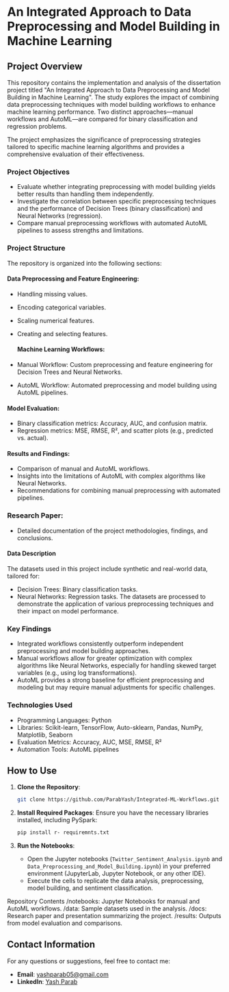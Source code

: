 # An Integrated Approach to Data Preprocessing and Model Building in Machine Learning
## Project Overview
This repository contains the implementation and analysis of the dissertation project titled "An Integrated Approach to Data Preprocessing and Model Building in Machine Learning". The study explores the impact of combining data preprocessing techniques with model building workflows to enhance machine learning performance. Two distinct approaches—manual workflows and AutoML—are compared for binary classification and regression problems.

The project emphasizes the significance of preprocessing strategies tailored to specific machine learning algorithms and provides a comprehensive evaluation of their effectiveness.

### Project Objectives
- Evaluate whether integrating preprocessing with model building yields better results than handling them independently.
- Investigate the correlation between specific preprocessing techniques and the performance of Decision Trees (binary classification) and Neural Networks (regression).
- Compare manual preprocessing workflows with automated AutoML pipelines to assess strengths and limitations.

### Project Structure
The repository is organized into the following sections:

#### Data Preprocessing and Feature Engineering:

- Handling missing values.
- Encoding categorical variables.
- Scaling numerical features.
- Creating and selecting features.

  #### Machine Learning Workflows:

- Manual Workflow: Custom preprocessing and feature engineering for Decision Trees and Neural Networks.
- AutoML Workflow: Automated preprocessing and model building using AutoML pipelines.

#### Model Evaluation:

- Binary classification metrics: Accuracy, AUC, and confusion matrix.
- Regression metrics: MSE, RMSE, R², and scatter plots (e.g., predicted vs. actual).

#### Results and Findings:

- Comparison of manual and AutoML workflows.
- Insights into the limitations of AutoML with complex algorithms like Neural Networks.
- Recommendations for combining manual preprocessing with automated pipelines.

### Research Paper:

- Detailed documentation of the project methodologies, findings, and conclusions.

#### Data Description
The datasets used in this project include synthetic and real-world data, tailored for:

- Decision Trees: Binary classification tasks.
- Neural Networks: Regression tasks.
The datasets are processed to demonstrate the application of various preprocessing techniques and their impact on model performance.

### Key Findings
- Integrated workflows consistently outperform independent preprocessing and model building approaches.
- Manual workflows allow for greater optimization with complex algorithms like Neural Networks, especially for handling skewed target variables (e.g., using log transformations).
- AutoML provides a strong baseline for efficient preprocessing and modeling but may require manual adjustments for specific challenges.

### Technologies Used
- Programming Languages: Python
- Libraries: Scikit-learn, TensorFlow, Auto-sklearn, Pandas, NumPy, Matplotlib, Seaborn
- Evaluation Metrics: Accuracy, AUC, MSE, RMSE, R²
- Automation Tools: AutoML pipelines

## How to Use

1. **Clone the Repository**:
   ```bash
   git clone https://github.com/ParabYash/Integrated-ML-Workflows.git
   ```

2. **Install Required Packages**:
   Ensure you have the necessary libraries installed, including PySpark:
   ```bash
   pip install r- requiremnts.txt
   ```

3. **Run the Notebooks**:
   - Open the Jupyter notebooks (`Twitter_Sentiment_Analysis.ipynb` and `Data_Preprocessing_and_Model_Building.ipynb`) in your preferred environment (JupyterLab, Jupyter Notebook, or any other IDE).
   - Execute the cells to replicate the data analysis, preprocessing, model building, and sentiment classification.

Repository Contents
/notebooks: Jupyter Notebooks for manual and AutoML workflows.
/data: Sample datasets used in the analysis.
/docs: Research paper and presentation summarizing the project.
/results: Outputs from model evaluation and comparisons.


## Contact Information

For any questions or suggestions, feel free to contact me:

- **Email**: yashparab05@gmail.com
- **LinkedIn**: [Yash Parab](https://linkedin.com/in/yash-parab-9a5a6a209)

